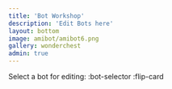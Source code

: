 ```yaml
---
title: 'Bot Workshop'
description: 'Edit Bots here'
layout: bottom
image: amibot/amibot6.png
gallery: wonderchest
admin: true
---
```


Select a bot for editing:
:bot-selector
:flip-card

